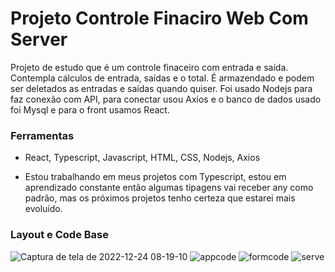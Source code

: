 <h1> Projeto Controle Finaciro Web Com Server </h1>

Projeto de estudo que é um controle finaceiro com entrada e saída. Contempla cálculos de entrada, saídas e o total.
É armazendado e podem ser deletados as entradas e saídas quando quiser. 
Foi usado Nodejs para faz conexão com API, para conectar usou Axios e o banco de dados usado foi Mysql e para o front usamos React.

<h3> Ferramentas </h3>

 - React, Typescript, Javascript, HTML, CSS, Nodejs, Axios
 
 - Estou trabalhando em meus projetos com Typescript, estou em aprendizado constante então algumas tipagens vai receber any como padrão, mas os próximos  projetos tenho certeza que estarei mais evoluído.

<h3> Layout e Code Base</h3>

![Captura de tela de 2022-12-24 08-19-10](https://user-images.githubusercontent.com/82332461/209435891-7059feca-4c85-4264-bf30-52450453a5be.png)
![appcode](https://user-images.githubusercontent.com/82332461/209435894-96e6fc63-dab7-44d4-83e8-4d653cfcfe50.png)
![formcode](https://user-images.githubusercontent.com/82332461/209435896-48b36736-0165-41ae-8a45-464347aaad89.png)
![serve](https://user-images.githubusercontent.com/82332461/209435906-1754d3ff-04b3-4987-bb40-714fd8701ff4.png)
